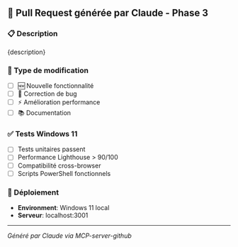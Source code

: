 ## 🤖 Pull Request générée par Claude - Phase 3

### 📋 Description
{description}

### 🎯 Type de modification
- [ ] 🆕 Nouvelle fonctionnalité
- [ ] 🐛 Correction de bug
- [ ] ⚡ Amélioration performance
- [ ] 📚 Documentation

### ✅ Tests Windows 11
- [ ] Tests unitaires passent
- [ ] Performance Lighthouse > 90/100
- [ ] Compatibilité cross-browser
- [ ] Scripts PowerShell fonctionnels

### 🚀 Déploiement
- **Environment**: Windows 11 local
- **Serveur**: localhost:3001

---
*Généré par Claude via MCP-server-github*
